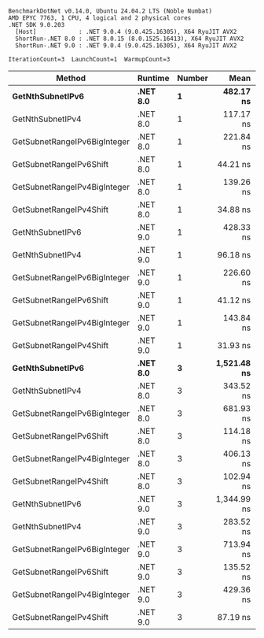 ```

BenchmarkDotNet v0.14.0, Ubuntu 24.04.2 LTS (Noble Numbat)
AMD EPYC 7763, 1 CPU, 4 logical and 2 physical cores
.NET SDK 9.0.203
  [Host]            : .NET 9.0.4 (9.0.425.16305), X64 RyuJIT AVX2
  ShortRun-.NET 8.0 : .NET 8.0.15 (8.0.1525.16413), X64 RyuJIT AVX2
  ShortRun-.NET 9.0 : .NET 9.0.4 (9.0.425.16305), X64 RyuJIT AVX2

IterationCount=3  LaunchCount=1  WarmupCount=3  

```
| Method                       | Runtime  | Number | Mean        | Error      | StdDev    | Min         | Max         | Gen0   | Allocated |
|----------------------------- |--------- |------- |------------:|-----------:|----------:|------------:|------------:|-------:|----------:|
| **GetNthSubnetIPv6**             | **.NET 8.0** | **1**      |   **482.17 ns** |  **26.056 ns** |  **1.428 ns** |   **481.26 ns** |   **483.82 ns** | **0.0410** |     **696 B** |
| GetNthSubnetIPv4             | .NET 8.0 | 1      |   117.17 ns |   2.067 ns |  0.113 ns |   117.07 ns |   117.29 ns | 0.0095 |     160 B |
| GetSubnetRangeIPv6BigInteger | .NET 8.0 | 1      |   221.84 ns |  14.122 ns |  0.774 ns |   221.16 ns |   222.69 ns | 0.0257 |     432 B |
| GetSubnetRangeIPv6Shift      | .NET 8.0 | 1      |    44.21 ns |  14.821 ns |  0.812 ns |    43.28 ns |    44.72 ns | 0.0095 |     160 B |
| GetSubnetRangeIPv4BigInteger | .NET 8.0 | 1      |   139.26 ns |  13.782 ns |  0.755 ns |   138.80 ns |   140.13 ns | 0.0124 |     208 B |
| GetSubnetRangeIPv4Shift      | .NET 8.0 | 1      |    34.88 ns |   6.806 ns |  0.373 ns |    34.45 ns |    35.10 ns | 0.0105 |     176 B |
| GetNthSubnetIPv6             | .NET 9.0 | 1      |   428.33 ns |  13.374 ns |  0.733 ns |   427.48 ns |   428.80 ns | 0.0381 |     640 B |
| GetNthSubnetIPv4             | .NET 9.0 | 1      |    96.18 ns |   2.779 ns |  0.152 ns |    96.02 ns |    96.33 ns | 0.0095 |     160 B |
| GetSubnetRangeIPv6BigInteger | .NET 9.0 | 1      |   226.60 ns |   8.763 ns |  0.480 ns |   226.20 ns |   227.13 ns | 0.0257 |     432 B |
| GetSubnetRangeIPv6Shift      | .NET 9.0 | 1      |    41.12 ns |   6.710 ns |  0.368 ns |    40.72 ns |    41.44 ns | 0.0095 |     160 B |
| GetSubnetRangeIPv4BigInteger | .NET 9.0 | 1      |   143.84 ns |   6.392 ns |  0.350 ns |   143.45 ns |   144.13 ns | 0.0124 |     208 B |
| GetSubnetRangeIPv4Shift      | .NET 9.0 | 1      |    31.93 ns |   5.983 ns |  0.328 ns |    31.57 ns |    32.22 ns | 0.0105 |     176 B |
| **GetNthSubnetIPv6**             | **.NET 8.0** | **3**      | **1,521.48 ns** | **261.716 ns** | **14.346 ns** | **1,511.78 ns** | **1,537.96 ns** | **0.1278** |    **2168 B** |
| GetNthSubnetIPv4             | .NET 8.0 | 3      |   343.52 ns |  14.947 ns |  0.819 ns |   342.59 ns |   344.13 ns | 0.0286 |     480 B |
| GetSubnetRangeIPv6BigInteger | .NET 8.0 | 3      |   681.93 ns |  43.142 ns |  2.365 ns |   679.56 ns |   684.29 ns | 0.0772 |    1296 B |
| GetSubnetRangeIPv6Shift      | .NET 8.0 | 3      |   114.18 ns |  14.879 ns |  0.816 ns |   113.26 ns |   114.81 ns | 0.0286 |     480 B |
| GetSubnetRangeIPv4BigInteger | .NET 8.0 | 3      |   406.13 ns |  49.118 ns |  2.692 ns |   403.89 ns |   409.12 ns | 0.0372 |     624 B |
| GetSubnetRangeIPv4Shift      | .NET 8.0 | 3      |   102.94 ns |   8.949 ns |  0.491 ns |   102.39 ns |   103.34 ns | 0.0315 |     528 B |
| GetNthSubnetIPv6             | .NET 9.0 | 3      | 1,344.99 ns |  49.919 ns |  2.736 ns | 1,343.13 ns | 1,348.13 ns | 0.1183 |    2000 B |
| GetNthSubnetIPv4             | .NET 9.0 | 3      |   283.52 ns |  37.422 ns |  2.051 ns |   281.20 ns |   285.08 ns | 0.0286 |     480 B |
| GetSubnetRangeIPv6BigInteger | .NET 9.0 | 3      |   713.94 ns |  59.522 ns |  3.263 ns |   710.24 ns |   716.39 ns | 0.0772 |    1296 B |
| GetSubnetRangeIPv6Shift      | .NET 9.0 | 3      |   135.52 ns |   5.178 ns |  0.284 ns |   135.28 ns |   135.83 ns | 0.0286 |     480 B |
| GetSubnetRangeIPv4BigInteger | .NET 9.0 | 3      |   429.36 ns |  26.193 ns |  1.436 ns |   428.06 ns |   430.90 ns | 0.0372 |     624 B |
| GetSubnetRangeIPv4Shift      | .NET 9.0 | 3      |    87.19 ns |   9.068 ns |  0.497 ns |    86.63 ns |    87.58 ns | 0.0315 |     528 B |
